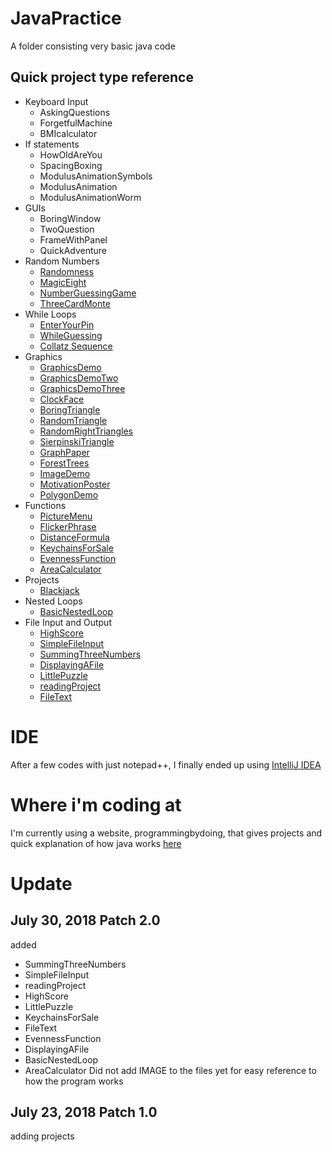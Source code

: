 # JavaPractice

A folder consisting very basic java code

##  Quick project type reference

* Keyboard Input
  * AskingQuestions
  * ForgetfulMachine
  * BMIcalculator
* If statements
  * HowOldAreYou
  * SpacingBoxing
  * ModulusAnimationSymbols
  * ModulusAnimation
  * ModulusAnimationWorm
* GUIs
  * BoringWindow
  * TwoQuestion
  * FrameWithPanel
  * QuickAdventure
* Random Numbers
  * [Randomness](https://github.com/RandyKoiSA/JavaPractice/tree/master/Randomness)
  * [MagicEight](https://github.com/RandyKoiSA/JavaPractice/tree/master/MagicEight)
  * [NumberGuessingGame](https://github.com/RandyKoiSA/JavaPractice/tree/master/NumberGuessingGame)
  * [ThreeCardMonte](https://github.com/RandyKoiSA/JavaPractice/tree/master/ThreeCardMonte)
* While Loops
  * [EnterYourPin](https://github.com/RandyKoiSA/JavaPractice/tree/master/EnterYourPin)
  * [WhileGuessing](https://github.com/RandyKoiSA/JavaPractice/tree/master/WhileGuessing)
  * [Collatz Sequence](https://github.com/RandyKoiSA/JavaPractice/tree/master/CollatzSequence)
* Graphics
  * [GraphicsDemo](https://github.com/RandyKoiSA/JavaPractice/tree/master/GraphicsDemo)
  * [GraphicsDemoTwo](https://github.com/RandyKoiSA/JavaPractice/tree/master/GraphicsDemoTwo)
  * [GraphicsDemoThree](https://github.com/RandyKoiSA/JavaPractice/tree/master/GraphicsDemoThree)
  * [ClockFace](https://github.com/RandyKoiSA/JavaPractice/tree/master/ClockFace)
  * [BoringTriangle](https://github.com/RandyKoiSA/JavaPractice/tree/master/BoringTriangle)
  * [RandomTriangle](https://github.com/RandyKoiSA/JavaPractice/tree/master/RandomTriangle)
  * [RandomRightTriangles](https://github.com/RandyKoiSA/JavaPractice/tree/master/RandomRightTriangles)
  * [SierpinskiTriangle](https://github.com/RandyKoiSA/JavaPractice/tree/master/SierpinskiTriangle)
  * [GraphPaper](https://github.com/RandyKoiSA/JavaPractice/tree/master/GraphPaper)
  * [ForestTrees](https://github.com/RandyKoiSA/JavaPractice/tree/master/ForestTrees)
  * [ImageDemo](https://github.com/RandyKoiSA/JavaPractice/tree/master/ImageDemo)
  * [MotivationPoster](https://github.com/RandyKoiSA/JavaPractice/tree/master/MotivationPoster)
  * [PolygonDemo](https://github.com/RandyKoiSA/JavaPractice/tree/master/PolygonDemo)
* Functions
  * [PictureMenu](https://github.com/RandyKoiSA/JavaPractice/tree/master/PictureMenu)
  * [FlickerPhrase](https://github.com/RandyKoiSA/JavaPractice/tree/master/FlickerPhrase)
  * [DistanceFormula](https://github.com/RandyKoiSA/JavaPractice/tree/master/DistanceFormula)
  * [KeychainsForSale](https://github.com/RandyKoiSA/JavaPractice/tree/master/KeychainsForSale)
  * [EvennessFunction](https://github.com/RandyKoiSA/JavaPractice/tree/master/EvennessFunction)
  * [AreaCalculator](https://github.com/RandyKoiSA/JavaPractice/tree/master/AreaCalculator)
* Projects
  * [Blackjack](https://github.com/RandyKoiSA/JavaPractice/tree/master/Blackjack)
* Nested Loops
  * [BasicNestedLoop](https://github.com/RandyKoiSA/JavaPractice/tree/master/BasicNestedLoop)
* File Input and Output
  * [HighScore](https://github.com/RandyKoiSA/JavaPractice/tree/master/HighScore)
  * [SimpleFileInput](https://github.com/RandyKoiSA/JavaPractice/tree/master/SimpleFileInput)
  * [SummingThreeNumbers](https://github.com/RandyKoiSA/JavaPractice/tree/master/SummingThreeNumbers)
  * [DisplayingAFile](https://github.com/RandyKoiSA/JavaPractice/tree/master/DisplayingAFile)
  * [LittlePuzzle](https://github.com/RandyKoiSA/JavaPractice/tree/master/LittlePuzzle)
  * [readingProject](https://github.com/RandyKoiSA/JavaPractice/tree/master/readingProject)
  * [FileText](https://github.com/RandyKoiSA/JavaPractice/tree/master/FileText)

# IDE
After a few codes with just notepad++, I finally ended up using [IntelliJ IDEA](https://www.jetbrains.com/idea/download/#section=windows)

# Where i'm coding at
I'm currently using a website, programmingbydoing, that gives projects and quick explanation of how java works [here](https://programmingbydoing.com/)

# Update
## July 30, 2018 Patch 2.0
added 
* SummingThreeNumbers
* SimpleFileInput
* readingProject
* HighScore
* LittlePuzzle
* KeychainsForSale
* FileText
* EvennessFunction
* DisplayingAFile
* BasicNestedLoop
* AreaCalculator
Did not add IMAGE to the files yet for easy reference to how the program works

## July 23, 2018 Patch 1.0
adding projects
